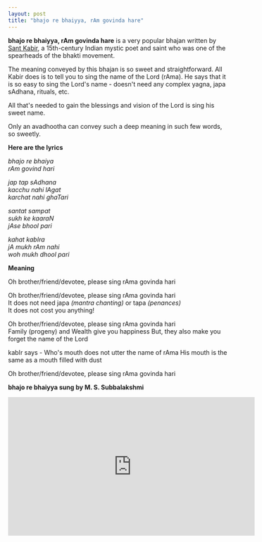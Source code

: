 ```yaml
---
layout: post
title: "bhajo re bhaiyya, rAm govinda hare"
---
```

**bhajo re bhaiyya, rAm govinda hare** is a very popular bhajan written by [Sant Kabir](https://en.wikipedia.org/wiki/Kabir), a 15th-century Indian mystic poet and saint who was one of the spearheads of the bhakti movement. 

The meaning conveyed by this bhajan is so sweet and straightforward. All Kabir does is to tell you to sing the name of the Lord (rAma). He says that it is so easy to sing the Lord's name - doesn't need any complex yagna, japa sAdhana, rituals, etc. 

All that's needed to gain the blessings and vision of the Lord is sing his sweet name. 

Only an avadhootha can convey such a deep meaning in such few words, so sweetly. 


**Here are the lyrics** 

_bhajo re bhaiya  
rAm govind hari_ 
  
_jap tap sAdhana  
kacchu nahi lAgat  
karchat nahi ghaTari_  
  
_santat sampat  
sukh ke kaaraN  
jAse bhool pari_    
  
_kahat kabIra   
jA mukh rAm nahi  
woh mukh dhool pari_ 


**Meaning**

Oh brother/friend/devotee, please sing rAma govinda hari  
  
Oh brother/friend/devotee, please sing rAma govinda hari  
It does not need japa _(mantra chanting)_ or tapa _(penances)_  
It does not cost you anything!   
  
Oh brother/friend/devotee, please sing rAma govinda hari  
Family (progeny) and Wealth give you happiness
But, they also make you forget the name of the Lord


kabIr says - 
Who's mouth does not utter the name of rAma
His mouth is the same as a mouth filled with dust


Oh brother/friend/devotee, please sing rAma govinda hari  
  
  
**bhajo re bhaiyya sung by M. S. Subbalakshmi**

<iframe width="560" height="315" src="https://www.youtube.com/embed/qGCGtt_lxA0" frameborder="0" allow="accelerometer; autoplay; clipboard-write; encrypted-media; gyroscope; picture-in-picture" allowfullscreen></iframe>
